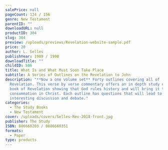 ```yaml
---
salePrice: null
pageCount: 124 / 156
genre: New Testament
parentID: ""
downloadURL: null
productID: 304
slug: 304
preview: /uploads/previews/Revelation-website-sample.pdf
price: 20
author: L. Selles
publishYear: 1989 / 1990
downloadTitle: ""
childID: 506
title: What Is and What Must Soon Take Place
subtitle: A Series of Outlines on the Revelation to John
description: "**Now a one volume set** Forty outlines covering all of
  Revelation. This verse by verse commentary offers an in depth study of the
  book of Revelation showing that God rules history and will bring it to its
  consummation in Christ. Each outline has questions that will lead to
  interesting discussion and debate."
categories:
  - The Study Books
  - New Testament
cover: /uploads/covers/Selles-Rev-2018-front.jpg
publisher: The Study
ISBN: 886660203 / 0886660351
formats:
  - Paper
type: products
---
```

